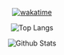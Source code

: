 <div align='center'>

  [![wakatime](https://wakatime.com/badge/user/f33a7358-0d14-4a5b-a2ef-6d9441ec1f2d.svg)](https://wakatime.com/@f33a7358-0d14-4a5b-a2ef-6d9441ec1f2d)

  ![Top Langs](https://github-readme-stats.vercel.app/api/top-langs/?username=wwangwe&layout=compact&theme=github_dark)

  ![Github Stats](https://github-readme-stats.vercel.app/api?username=wwangwe&show_icons=true&theme=github_dark)
  
</div>
